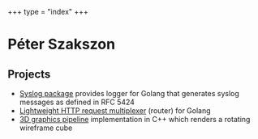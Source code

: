 +++
type = "index"
+++

# Péter Szakszon

## Projects
* [Syslog package](https://github.com/szxp/syslog) provides logger for Golang that generates syslog messages as defined in RFC 5424
* [Lightweight HTTP request multiplexer](https://github.com/szxp/mux) (router) for Golang
* [3D graphics pipeline](https://github.com/szxp/3d-soft-engine) implementation in C++ which renders a rotating wireframe cube





